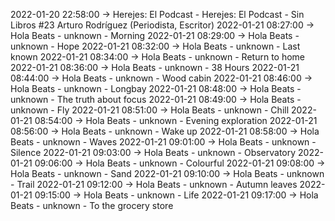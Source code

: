 2022-01-20 22:58:00 -> Herejes: El Podcast - Herejes: El Podcast - Sin Libros #23 Arturo Rodríguez (Periodista, Escritor)
2022-01-21 08:27:00 -> Hola Beats - unknown - Morning
2022-01-21 08:29:00 -> Hola Beats - unknown - Hope
2022-01-21 08:32:00 -> Hola Beats - unknown - Last known
2022-01-21 08:34:00 -> Hola Beats - unknown - Return to home
2022-01-21 08:36:00 -> Hola Beats - unknown - 38 Hours
2022-01-21 08:44:00 -> Hola Beats - unknown - Wood cabin
2022-01-21 08:46:00 -> Hola Beats - unknown - Longbay
2022-01-21 08:48:00 -> Hola Beats - unknown - The truth about focus
2022-01-21 08:49:00 -> Hola Beats - unknown - Fly
2022-01-21 08:51:00 -> Hola Beats - unknown - Chill
2022-01-21 08:54:00 -> Hola Beats - unknown - Evening exploration
2022-01-21 08:56:00 -> Hola Beats - unknown - Wake up
2022-01-21 08:58:00 -> Hola Beats - unknown - Waves
2022-01-21 09:01:00 -> Hola Beats - unknown - Silence
2022-01-21 09:03:00 -> Hola Beats - unknown - Observatory
2022-01-21 09:06:00 -> Hola Beats - unknown - Colourful
2022-01-21 09:08:00 -> Hola Beats - unknown - Sand
2022-01-21 09:10:00 -> Hola Beats - unknown - Trail
2022-01-21 09:12:00 -> Hola Beats - unknown - Autumn leaves
2022-01-21 09:15:00 -> Hola Beats - unknown - Life
2022-01-21 09:17:00 -> Hola Beats - unknown - To the grocery store

